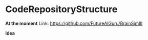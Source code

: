 # CodeRepositoryStructure

**At the moment**
Link: https://github.com/FutureAIGuru/BrainSimIII

**Idea**
